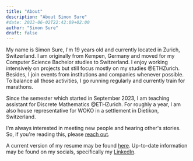 ```yaml
---
title: "About"
description: "About Simon Sure"
#date: 2023-06-02T22:42:09+02:00
author: "Simon Sure"
draft: false
---
```


My name is Simon Sure, I'm 19 years old and currently located in Zurich, Switzerland. I am originally from Kempen, Germany and moved for my Computer Science Bachelor studies to Switzerland.
I enjoy working intensively on projects but still focus mostly on my studies @ETHZurich. Besides, I join events from institutions and companies whenever possible. To balance all those activities, I go running regularly and currently train for marathons.

Since the semester which started in September 2023, I am teaching assistant for Discrete Mathematics @ETHZurich. For roughly a year, I am also house representative for WOKO in a settlement in Dietikon, Switzerland.

I'm always interested in meeting new people and hearing other's stories. So, if you're reading this, please [reach out](/contact).

A current version of my resume may be found [here](/simon_sure_resume.pdf).
Up-to-date information may be found on my socials, specifically my [LinkedIn](https://www.linkedin.com/in/simon-sure/).
